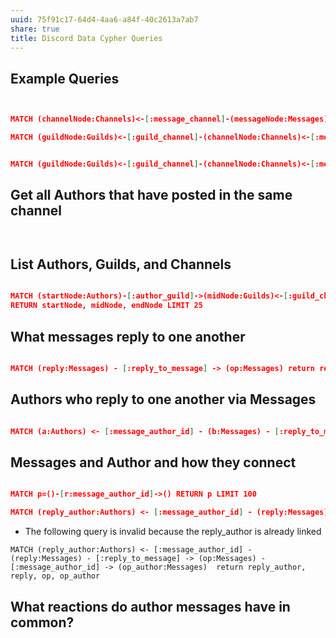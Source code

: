 ```yaml
---
uuid: 75f91c17-64d4-4aa6-a84f-40c2613a7ab7
share: true
title: Discord Data Cypher Queries
---
```

## Example Queries
``` json


MATCH (channelNode:Channels)<-[:message_channel]-(messageNode:Messages) return messageNode, channelNode

MATCH (guildNode:Guilds)<-[:guild_channel]-(channelNode:Channels)<-[:message_channel]-(messageNode:Messages) return guildNode, messageNode, channelNode


MATCH (guildNode:Guilds)<-[:guild_channel]-(channelNode:Channels)<-[:message_channel]-(messageNode:Messages)-[:message_author_id]->(authorNode:Authors) return guildNode, messageNode, channelNode, authorNode

```


## Get all Authors that have posted in the same channel


``` json



```

## List Authors, Guilds, and Channels

``` json

MATCH (startNode:Authors)-[:author_guild]->(midNode:Guilds)<-[:guild_channel]-(endNode:Channels)
RETURN startNode, midNode, endNode LIMIT 25

```


## What messages reply to one another

``` json

MATCH (reply:Messages) - [:reply_to_message] -> (op:Messages) return reply, op

```

## Authors who reply to one another via Messages

``` json

MATCH (a:Authors) <- [:message_author_id] - (b:Messages) - [:reply_to_message] -> (c:Messages) - [:message_author_id] -> (d:Authors) return a, b, c, d limit 300

```

## Messages and Author and how they connect

``` json

MATCH p=()-[r:message_author_id]->() RETURN p LIMIT 100

MATCH (reply_author:Authors) <- [:message_author_id] - (reply:Messages) - [:reply_to_message] -> (op:Messages) return reply_author, reply, op

```

* The following query is invalid because the reply_author is already linked
``` cypher
MATCH (reply_author:Authors) <- [:message_author_id] - (reply:Messages) - [:reply_to_message] -> (op:Messages) - [:message_author_id] -> (op_author:Messages)  return reply_author, reply, op, op_author
```

## What reactions do author messages have in common?